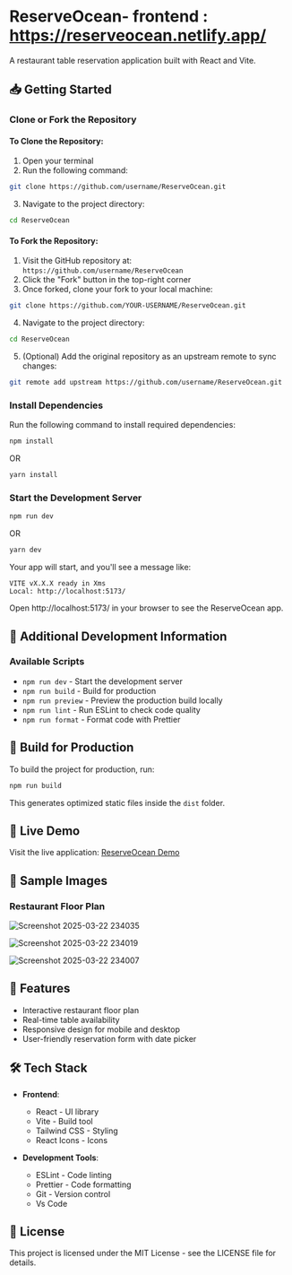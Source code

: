 # ReserveOcean- frontend : https://reserveocean.netlify.app/

A restaurant table reservation application built with React and Vite.

## 📥 Getting Started

### Clone or Fork the Repository

#### To Clone the Repository:

1. Open your terminal
2. Run the following command:

```sh
git clone https://github.com/username/ReserveOcean.git
```

3. Navigate to the project directory:

```sh
cd ReserveOcean
```

#### To Fork the Repository:

1. Visit the GitHub repository at: `https://github.com/username/ReserveOcean`
2. Click the "Fork" button in the top-right corner
3. Once forked, clone your fork to your local machine:

```sh
git clone https://github.com/YOUR-USERNAME/ReserveOcean.git
```

4. Navigate to the project directory:

```sh
cd ReserveOcean
```

5. (Optional) Add the original repository as an upstream remote to sync changes:

```sh
git remote add upstream https://github.com/username/ReserveOcean.git
```

### Install Dependencies

Run the following command to install required dependencies:

```sh
npm install
```

OR

```sh
yarn install
```

### Start the Development Server

```sh
npm run dev
```

OR

```sh
yarn dev
```

Your app will start, and you'll see a message like:

```
VITE vX.X.X ready in Xms
Local: http://localhost:5173/
```

Open http://localhost:5173/ in your browser to see the ReserveOcean app.

## 📌 Additional Development Information



### Available Scripts

- `npm run dev` - Start the development server
- `npm run build` - Build for production
- `npm run preview` - Preview the production build locally
- `npm run lint` - Run ESLint to check code quality
- `npm run format` - Format code with Prettier

## 🚀 Build for Production

To build the project for production, run:

```sh
npm run build
```

This generates optimized static files inside the `dist` folder.

## 🔗 Live Demo

Visit the live application: [ReserveOcean Demo](https://reserveocean.netlify.app/)

## 📸 Sample Images

### Restaurant Floor Plan
![Screenshot 2025-03-22 234035](https://github.com/user-attachments/assets/c13a3076-bb25-4ef6-af94-fd5cab02fe7f)

![Screenshot 2025-03-22 234019](https://github.com/user-attachments/assets/68f5ced7-3c29-4a7d-a1a8-63b0fcf263b0)

![Screenshot 2025-03-22 234007](https://github.com/user-attachments/assets/5dd62d27-82cf-4208-b294-dd5aac24905f)




## 🎯 Features

- Interactive restaurant floor plan
- Real-time table availability
- Responsive design for mobile and desktop
- User-friendly reservation form with date picker


## 🛠 Tech Stack

- **Frontend**:
  - React - UI library
  - Vite - Build tool
  - Tailwind CSS - Styling
  - React Icons - Icons

- **Development Tools**:
  - ESLint - Code linting
  - Prettier - Code formatting
  - Git - Version control
  - Vs Code

## 📄 License

This project is licensed under the MIT License - see the LICENSE file for details.
